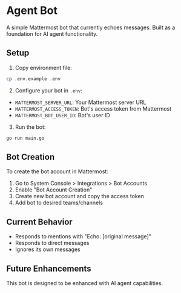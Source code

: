 # Agent Bot

A simple Mattermost bot that currently echoes messages. Built as a foundation for AI agent functionality.

## Setup

1. Copy environment file:
```bash
cp .env.example .env
```

2. Configure your bot in `.env`:
- `MATTERMOST_SERVER_URL`: Your Mattermost server URL
- `MATTERMOST_ACCESS_TOKEN`: Bot's access token from Mattermost
- `MATTERMOST_BOT_USER_ID`: Bot's user ID

3. Run the bot:
```bash
go run main.go
```

## Bot Creation

To create the bot account in Mattermost:
1. Go to System Console > Integrations > Bot Accounts
2. Enable "Bot Account Creation"
3. Create new bot account and copy the access token
4. Add bot to desired teams/channels

## Current Behavior

- Responds to mentions with "Echo: [original message]"
- Responds to direct messages
- Ignores its own messages

## Future Enhancements

This bot is designed to be enhanced with AI agent capabilities.